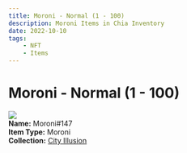 ```yaml
---
title: Moroni - Normal (1 - 100)
description: Moroni Items in Chia Inventory
date: 2022-10-10
tags:
    - NFT
    - Items
---
```


# Moroni - Normal (1 - 100)
<div class="item_thumbnail">
<img loading="lazy" src="https://nvtv4becfxlbmiaqklfqhhslg6tf2vnmjvgixtf4cmqcecrpga.arweave.net/bWdeB-IIt1hYgEFLLA55LN6ZdVaxNTIvMvBMgIgovME"><br/>
<div><strong>Name:</strong> Moroni#147</div>
<div><strong>Item Type:</strong> Moroni</div>
<div><strong>Collection:</strong> <a href="https://www.spacescan.io/xch/nft/collection/col1lend2dcn558km4wcwta4xnkfv3xpcmlp9kyt0m909emvfxechlyqdl5ndg">City Illusion</a></div>
</div>

